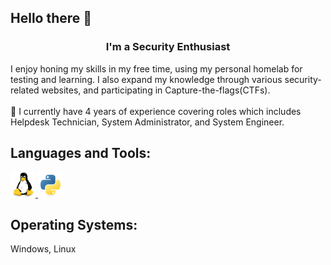 ## Hello there 👋

<!--
**xsthxr/xsthxr** is a ✨ _special_ ✨ repository because its `README.md` (this file) appears on your GitHub profile.

Here are some ideas to get you started:

- 🔭 I’m currently working on ...
-->

<h3 align="center">I'm a Security Enthusiast</h3>
I enjoy honing my skills in my free time, using my personal homelab for testing and learning. I also expand my knowledge through various security-related websites, and participating in Capture-the-flags(CTFs). </br></br>
🌱 I currently have 4 years of experience covering roles which includes Helpdesk Technician, System Administrator, and System Engineer.

<h2 align="left">Languages and Tools:</h2>
<p align="left"> <a href="https://www.linux.org/" target="_blank" rel="noreferrer"> <img src="https://raw.githubusercontent.com/devicons/devicon/master/icons/linux/linux-original.svg" alt="linux" width="40" height="40"/> </a> <a href="https://www.python.org" target="_blank" rel="noreferrer"> <img src="https://raw.githubusercontent.com/devicons/devicon/master/icons/python/python-original.svg" alt="python" width="40" height="40"/> </a> </p>

<h2 align="left">Operating Systems:</h2>
<p align="left"> <a>Windows, Linux</a>
